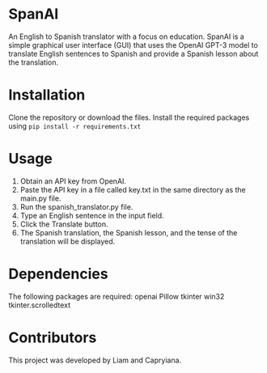 # SpanAI
An English to Spanish translator with a focus on education.
SpanAI is a simple graphical user interface (GUI) that uses the OpenAI GPT-3 model to translate English sentences to Spanish and provide a Spanish lesson about the translation.

# Installation
Clone the repository or download the files.
Install the required packages using `pip install -r requirements.txt`

# Usage
1. Obtain an API key from OpenAI.
2. Paste the API key in a file called key.txt in the same directory as the main.py file.
3. Run the spanish_translator.py file.
4. Type an English sentence in the input field.
5. Click the Translate button.
6. The Spanish translation, the Spanish lesson, and the tense of the translation will be displayed.

# Dependencies
The following packages are required:
openai
Pillow
tkinter
win32
tkinter.scrolledtext

# Contributors
This project was developed by Liam and Capryiana.
